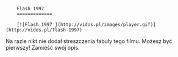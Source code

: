 
        Flash 1997 
        =============
        
        [![Flash 1997 ](http://vidos.pl/images/player.gif)](http://vidos.pl/flash-1997)
        
        
 Na razie nikt nie dodał streszczenia fabuły tego filmu. Możesz być pierwszy! Zamieść swój opis.
    
